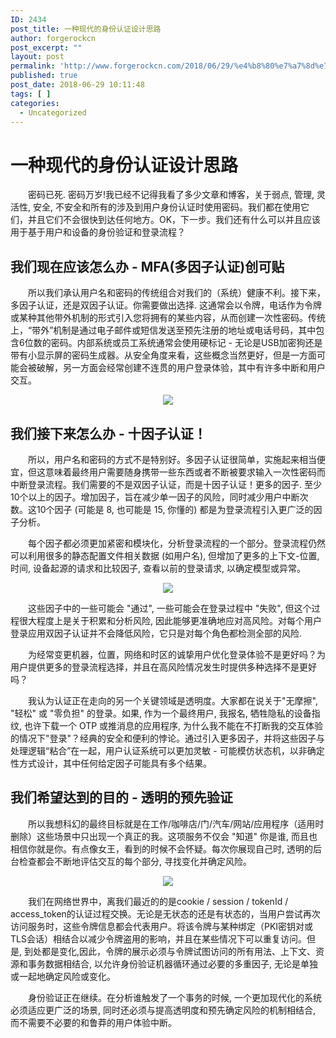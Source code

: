 ```yaml
---
ID: 2434
post_title: 一种现代的身份认证设计思路
author: forgerockcn
post_excerpt: ""
layout: post
permalink: 'http://www.forgerockcn.com/2018/06/29/%e4%b8%80%e7%a7%8d%e7%8e%b0%e4%bb%a3%e7%9a%84%e8%ba%ab%e4%bb%bd%e8%ae%a4%e8%af%81%e8%ae%be%e8%ae%a1%e6%80%9d%e8%b7%af/'
published: true
post_date: 2018-06-29 10:11:48
tags: [ ]
categories:
  - Uncategorized
---
```

# 一种现代的身份认证设计思路

<span style="padding-left:28px;"></span> 密码已死. 密码万岁!我已经不记得我看了多少文章和博客，关于弱点, 管理, 灵活性, 安全, 不安全和所有的涉及到用户身份认证时使用密码。我们都在使用它们，并且它们不会很快到达任何地方。OK，下一步。我们还有什么可以并且应该用于基于用户和设备的身份验证和登录流程？

## 我们现在应该怎么办 - MFA(多因子认证)创可贴

<span style="padding-left:28px;"></span> 所以我们承认用户名和密码的传统组合对我们的（系统）健康不利。接下来，多因子认证，还是双因子认证。你需要做出选择. 这通常会以令牌，电话作为令牌或某种其他带外机制的形式引入您将拥有的某些内容，从而创建一次性密码。传统上，“带外”机制是通过电子邮件或短信发送至预先注册的地址或电话号码，其中包含6位数的密码。内部系统或员工系统通常会使用硬标记 - 无论是USB加密狗还是带有小显示屏的密码生成器。从安全角度来看，这些概念当然更好，但是一方面可能会被破解，另一方面会经常创建不连贯的用户登录体验，其中有许多中断和用户交互。

<div style="text-align: center">
  <img src="https://1.bp.blogspot.com/-QvTh01aygE0/WRGFNcyuXQI/AAAAAAAAArg/nQMwevi-WBA-iCdP0QHK_vXtFP5Xs54cQCEw/s1600/2FA.png" />
</div>

## 我们接下来怎么办 - 十因子认证！

<span style="padding-left:28px;"></span> 所以，用户名和密码的方式不是特别好。多因子认证很简单，实施起来相当便宜，但这意味着最终用户需要随身携带一些东西或者不断被要求输入一次性密码而中断登录流程。我们需要的不是双因子认证，而是十因子认证！更多的因子. 至少10个以上的因子。增加因子，旨在减少单一因子的风险，同时减少用户中断次数。这10个因子 (可能是 8, 也可能是 15, 你懂的) 都是为登录流程引入更广泛的因子分析。

<span style="padding-left:28px;"></span> 每个因子都必须更加紧密和模块化，分析登录流程的一个部分。登录流程仍然可以利用很多的静态配置文件相关数据 (如用户名), 但增加了更多的上下文-位置, 时间, 设备起源的请求和比较因子, 查看以前的登录请求, 以确定模型或异常。

<div style="text-align: center">
  <img src="https://1.bp.blogspot.com/-fALv_iiByhs/WRGFi0aYCmI/AAAAAAAAArg/x8jbYPvvtcU2enIPicRJ7bxwxBbDHw5bQCEw/s400/dec-authentication.png" />
</div>

<span style="padding-left:28px;"></span> 这些因子中的一些可能会 "通过", 一些可能会在登录过程中 "失败", 但这个过程很大程度上是关于积累和分析风险, 因此能够更准确地应对高风险。对每个用户登录应用双因子认证并不会降低风险，它只是对每个角色都检测全部的风险.

<span style="padding-left:28px;"></span> 为经常变更机器，位置，网络和时区的诚挚用户优化登录体验不是更好吗？为用户提供更多的登录流程选择，并且在高风险情况发生时提供多种选择不是更好吗？

<span style="padding-left:28px;"></span> 我认为认证正在走向的另一个关键领域是透明度。大家都在说关于"无摩擦", "轻松" 或 "零负担" 的登录。如果, 作为一个最终用户, 我报名, 牺牲隐私的设备指纹, 也许下载一个 OTP 或推消息的应用程序, 为什么我不能在不打断我的交互体验的情况下"登录"？经典的安全和便利的悖论。通过引入更多因子，并将这些因子与处理逻辑“粘合”在一起，用户认证系统可以更加灵敏 - 可能模仿状态机，以非确定性方式设计，其中任何给定因子可能具有多个结果。

## 我们希望达到的目的 - 透明的预先验证

<span style="padding-left:28px;"></span> 所以我想科幻的最终目标就是在工作/咖啡店/门/汽车/网站/应用程序（适用时删除）这些场景中只出现一个真正的我。这项服务不仅会 "知道" 你是谁, 而且也相信你就是你。有点像女王，看到的时候不会怀疑。每次你展现自己时, 透明的后台检查都会不断地评估交互的每个部分, 寻找变化并确定风险。

<div style="text-align: center">
  <img src="https://4.bp.blogspot.com/-YAIfnGba1gw/WRGGCI6iyJI/AAAAAAAAAro/k-SQd4lZd8s99EhYsijTMHx58H3l1G2TQCEw/s320/Transparent_PreId.png" />
</div>

<span style="padding-left:28px;"></span> 我们在网络世界中，离我们最近的的是cookie / session / tokenId / access_token的认证过程交换。无论是无状态的还是有状态的，当用户尝试再次访问服务时，这些令牌信息都会代表用户。将该令牌与某种绑定（PKI密钥对或TLS会话）相结合以减少令牌盗用的影响，并且在某些情况下可以重复访问。但是, 到处都是变化,因此，令牌的展示必须与令牌试图访问的所有用法、上下文、资源和事务数据相结合, 以允许身份验证机器循环通过必要的多重因子, 无论是单独或一起地确定风险或变化。

<span style="padding-left:28px;"></span> 身份验证正在继续。在分析谁触发了一个事务的时候, 一个更加现代化的系统必须适应更广泛的场景, 同时还必须与提高透明度和预先确定风险的机制相结合, 而不需要不必要的和鲁莽的用户体验中断。